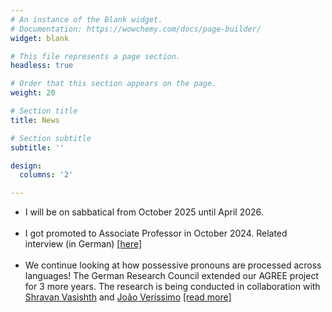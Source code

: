 ```yaml
---
# An instance of the Blank widget.
# Documentation: https://wowchemy.com/docs/page-builder/
widget: blank

# This file represents a page section.
headless: true

# Order that this section appears on the page.
weight: 20

# Section title
title: News

# Section subtitle
subtitle: ''

design:
  columns: '2'

---
```

<ul class="default">

<li>
I will be on sabbatical from October 2025 until April 2026.
</li>

<br>

<li>
I got promoted to Associate Professor in October 2024. Related interview (in German) <a target="blank" href=https://aktuelles.uni-frankfurt.de/unireport/goethe-deine-forscher-sol-lago-romanistin>[here]</a>
</li>

<br>

<li>
We continue looking at how possessive pronouns are processed across languages! The German Research Council extended our AGREE project for 3 more years. The research is being conducted in collaboration with <a target="blank" href=https://vasishth.github.io/>Shravan Vasishth</a> and <a target="blank" href=https://www.jverissimo.net/>João Veríssimo</a> <a target="blank" href=https://gepris.dfg.de/gepris/projekt/317308350?language=en>[read more]</a>
</li>

</ul>

</section>